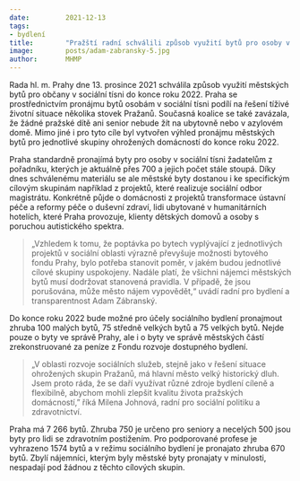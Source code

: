 ```yaml
---
date:         2021-12-13
tags:        
- bydlení
title:        "Pražští radní schválili způsob využití bytů pro osoby v sociální tísni na rok 2022"
image: 	      posts/adam-zabransky-5.jpg
author:       MHMP
---
```

 
Rada hl. m. Prahy dne 13. prosince 2021 schválila způsob využití městských bytů pro občany v sociální tísni do konce roku 2022. Praha se prostřednictvím pronájmu bytů osobám v sociální tísni podílí na řešení tíživé životní situace několika stovek Pražanů. Současná koalice se také zavázala, že žádné pražské dítě ani senior nebude žít na ubytovně nebo v azylovém domě. Mimo jiné i pro tyto cíle byl vytvořen výhled pronájmu městských bytů pro jednotlivé skupiny ohrožených domácností do konce roku 2022.

Praha standardně pronajímá byty pro osoby v sociální tísni žadatelům z pořadníku, kterých je aktuálně přes 700 a jejich počet stále stoupá. Díky dnes schválenému materiálu se ale městské byty dostanou i ke specifickým cílovým skupinám například z projektů, které realizuje sociální odbor magistrátu. Konkrétně půjde o domácnosti z projektů transformace ústavní péče a reformy péče o duševní zdraví, lidi ubytované v humanitárních hotelích, které Praha provozuje, klienty dětských domovů a osoby s poruchou autistického spektra.

> „Vzhledem k tomu, že poptávka po bytech vyplývající z jednotlivých projektů v sociální oblasti výrazně převyšuje možnosti bytového fondu Prahy, bylo potřeba stanovit poměr, v jakém budou jednotlivé cílové skupiny uspokojeny. Nadále platí, že všichni nájemci městských bytů musí dodržovat stanovená pravidla. V případě, že jsou porušována, může město nájem vypovědět,“ uvádí radní pro bydlení a transparentnost Adam Zábranský.

Do konce roku 2022 bude možné pro účely sociálního bydlení pronajmout zhruba 100 malých bytů, 75 středně velkých bytů a 75 velkých bytů. Nejde pouze o byty ve správě Prahy, ale i o byty ve správě městských částí zrekonstruované za peníze z Fondu rozvoje dostupného bydlení.

> „V oblasti rozvoje sociálních služeb, stejně jako v řešení situace ohrožených skupin Pražanů, má hlavní město velký historický dluh. Jsem proto ráda, že se daří využívat různé zdroje bydlení cíleně a flexibilně, abychom mohli zlepšit kvalitu života pražských domácností,” říká Milena Johnová, radní pro sociální politiku a zdravotnictví.

Praha má 7 266 bytů. Zhruba 750 je určeno pro seniory a necelých 500 jsou byty pro lidi se zdravotním postižením. Pro podporované profese je vyhrazeno 1574 bytů a v režimu sociálního bydlení je pronajato zhruba 670 bytů. Zbylí nájemníci, kterým byly městské byty pronajaty v minulosti, nespadají pod žádnou z těchto cílových skupin.
